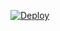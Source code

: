 [![Deploy](https://www.herokucdn.com/deploy/button.svg)](https://dashboard.heroku.com/new?template=https://github.com/aashath0317/tester)
